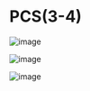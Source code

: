 # PCS(3-4)
![image](https://github.com/user-attachments/assets/59796340-6358-4cc7-a1de-744caa39ea28)

![image](https://github.com/user-attachments/assets/ce886aa5-78d8-401a-8e7a-2a7f3b5f165c)

![image](https://github.com/user-attachments/assets/423a2bf4-c64f-4613-baf9-b4785536dfcf)
